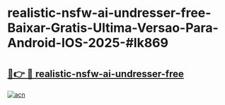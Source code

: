 # realistic-nsfw-ai-undresser-free-Baixar-Gratis-Ultima-Versao-Para-Android-IOS-2025-#lk869

# <h2><a href="https://ainizakaria.my?title=realistic-nsfw-ai-undresser-free&ref=24M">🔗👉 🔴 realistic-nsfw-ai-undresser-free</a></h2>

[![acn](https://github.com/user-attachments/assets/0f9c940e-d8b0-45ae-aac7-cd30a18b3e1c)](https://ainizakaria.my?title=realistic-nsfw-ai-undresser-free&ref=24M)


